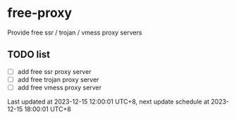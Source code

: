 
# free-proxy
Provide free ssr / trojan / vmess proxy servers


## TODO list
- [ ] add free ssr proxy server
- [ ] add free trojan proxy server
- [ ] add free vmess proxy server

Last updated at 2023-12-15 12:00:01 UTC+8, next update schedule at 2023-12-15 18:00:01 UTC+8

